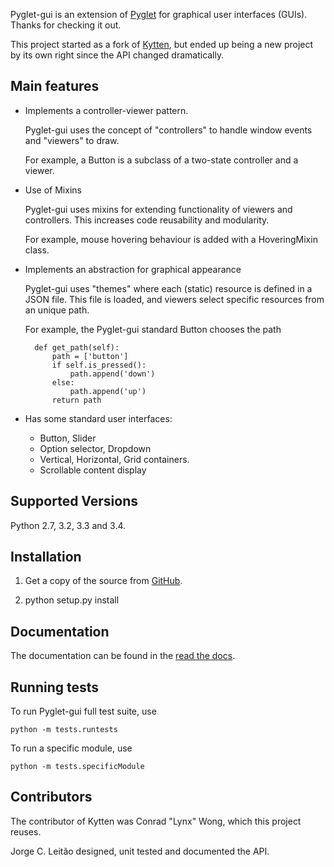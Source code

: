 Pyglet-gui is an extension of [Pyglet](http://www.pyglet.org/) for graphical user interfaces (GUIs).
Thanks for checking it out.

This project started as a fork of [Kytten](https://code.google.com/p/kytten/),
but ended up being a new project by its own right since the API changed dramatically.

Main features
--------------

* Implements a controller-viewer pattern.

    Pyglet-gui uses the concept of "controllers" to handle window events and "viewers" to draw.

    For example, a Button is a subclass of a two-state controller and a viewer.

* Use of Mixins

    Pyglet-gui uses mixins for extending functionality of viewers and controllers.
    This increases code reusability and modularity.

    For example, mouse hovering behaviour is added with a HoveringMixin class.

* Implements an abstraction for graphical appearance

    Pyglet-gui uses "themes" where each (static) resource is defined in a JSON file.
    This file is loaded, and viewers select specific resources
    from an unique path.

    For example, the Pyglet-gui standard Button chooses the path

        def get_path(self):
            path = ['button']
            if self.is_pressed():
                path.append('down')
            else:
                path.append('up')
            return path

* Has some standard user interfaces:

    * Button, Slider
    * Option selector, Dropdown
    * Vertical, Horizontal, Grid containers.
    * Scrollable content display

Supported Versions
-------------------

Python 2.7, 3.2, 3.3 and 3.4.


Installation
--------------

1. Get a copy of the source from [GitHub](https://github.com/jorgecarleitao/pyglet-gui).

2. python setup.py install


Documentation
--------------

The documentation can be found in the [read the docs](http://pyglet-gui.readthedocs.org/en/latest/index.html).

Running tests
--------------

To run Pyglet-gui full test suite, use

    python -m tests.runtests

To run a specific module, use

    python -m tests.specificModule

Contributors
--------------

The contributor of Kytten was Conrad "Lynx" Wong, which this project reuses.

Jorge C. Leitão designed, unit tested and documented the API.
